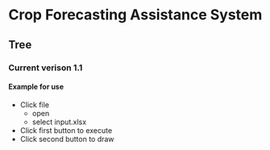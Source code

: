 # Сrop Forecasting Assistance System
## Tree
### Current verison 1.1
#### Example for use
 + Click file
    * open 
    * select input.xlsx
 + Click first button to execute
 + Click second button to draw
